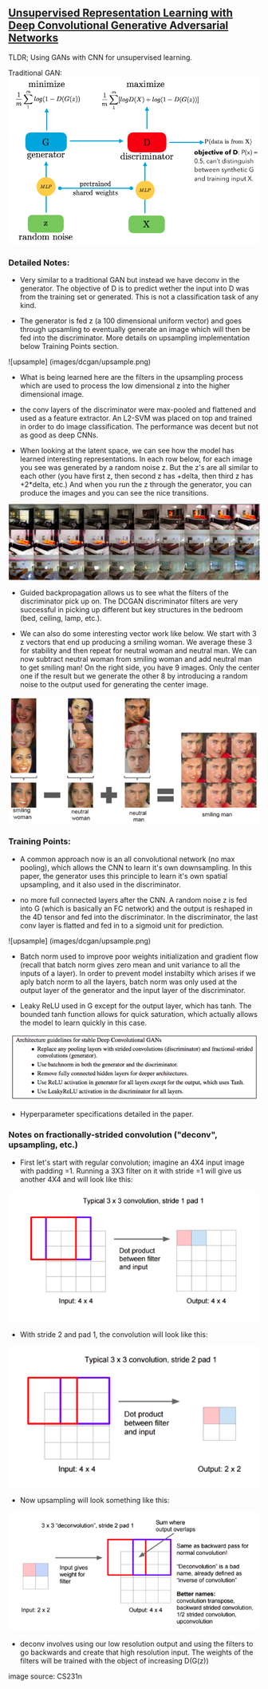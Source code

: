 ## [Unsupervised Representation Learning with Deep Convolutional Generative Adversarial Networks](http://arxiv.org/abs/1511.06434v2)

TLDR; Using GANs with CNN for unsupervised learning. 

Traditional GAN:
![architecture.png](images/dcgan/architecture.png)

### Detailed Notes:

- Very similar to a traditional GAN but instead we have deconv in the generator. The objective of D is to predict wether the input into D was from the training set or generated. This is not a classification task of any kind. 

- The generator is fed z (a 100 dimensional uniform vector) and goes through upsamling to eventually generate an image which will then be fed into the discriminator. More details on upsampling implementation below Training Points section.

![upsample] (images/dcgan/upsample.png)

- What is being learned here are the filters in the upsampling process which are used to process the low dimensional z into the higher dimensional image. 

- the conv layers of the discriminator were max-pooled and flattened and used as a feature extractor. An L2-SVM was placed on top and trained in order to do image classification. The performance was decent but not as good as deep CNNs. 

- When looking at the latent space, we can see how the model has learned interesting representations. In each row below, for each image you see was generated by a random noise z. But the z's are all similar to each other (you have first z, then second z has +delta, then third z has +2*delta, etc.) And when you run the z through the generator, you can produce the images and you can see the nice transitions. 

![latent](images/dcgan/manifold.png)

- Guided backpropagation allows us to see what the filters of the discriminator pick up on. The DCGAN discriminator filters are very successful in picking up different but key structures in the bedroom (bed, ceiling, lamp, etc.). 

- We can also do some interesting vector work like below. We start with 3 z vectors that end up producing a smiling woman. We average these 3 for stability and then repeat for neutral woman and neutral man. We can now subtract neutral woman from smiling woman and add neutral man to get smiling man! On the right side, you have 9 images. Only the center one if the result but we generate the other 8 by introducing a random noise to the output used for generating the center image. 

![sum](images/dcgan/sum.png)

### Training Points:

- A common approach now is an all convolutional network (no max pooling), which allows the CNN to learn it's own downsampling. In this paper, the generator uses this principle to learn it's own spatial upsampling, and it also used in the discriminator. 

- no more full connected layers after the CNN. A random noise z is fed into G (which is basically an FC network) and the output is reshaped in the 4D tensor and fed into the discriminator. In the discriminator, the last conv layer is flatted and fed in to a sigmoid unit for prediction. 

![upsample] (images/dcgan/upsample.png)

- Batch norm used to improve poor weights initialization and gradient flow (recall that batch norm gives zero mean and unit variance to all the inputs of a layer). In order to prevent model instabilty which arises if we aply batch norm to all the layers, batch norm was only used at the output layer of the generator and the input layer of the discriminator. 

- Leaky ReLU used in G except for the output layer, which has tanh. The bounded tanh function allows for quick saturation, which actually allows the model to learn quickly in this case. 

![summary](images/dcgan/summary.png)

- Hyperparameter specifications detailed in the paper.


### Notes on fractionally-strided convolution ("deconv", upsampling, etc.)

- First let's start with regular convolution; imagine an 4X4 input image with padding =1. Running a 3X3 filter on it with stride =1 will give us another 4X4 and will look like this:

![deconv1](images/dcgan/deconv1.png)

 - With stride 2 and pad 1, the convolution will look like this:
 
 ![deconv2](images/dcgan/deconv2.png)
 
 - Now upsampling will look something like this:
 
 ![deconv3](images/dcgan/deconv3.png)
 
- deconv involves using our low resolution output and using the filters to go backwards and create that high resolution input. The weights of the filters will be trained with the object of increasing D(G(z))

image source: CS231n 



